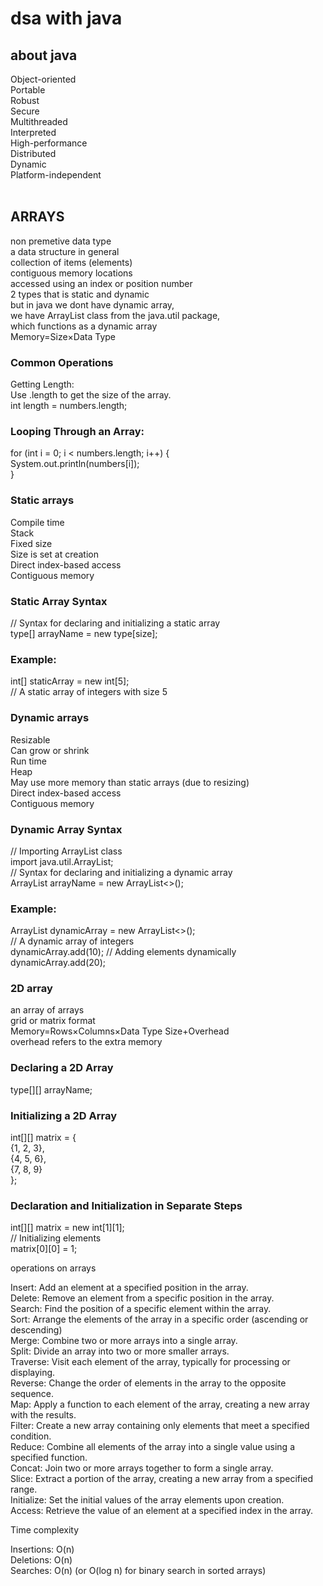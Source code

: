<h1>dsa with java </h1>
<h2>about java <br></h2>
Object-oriented<br>
Portable<br>
Robust<br>
Secure<br>
Multithreaded<br>
Interpreted<br>
High-performance<br>
Distributed<br>
Dynamic<br>
Platform-independent<br><br>

<h2>ARRAYS</h2>
non premetive data type<br>
a data structure in general<br>
collection of items (elements) <br>
contiguous memory locations<br>
accessed using an index or position number<br>
2 types that is static and dynamic <br>
but in java we dont have dynamic array,
<br> we have ArrayList class from the java.util package,
<br> which functions as a dynamic array<br>
Memory=Size×Data Type<br>

<h3>Common Operations<br></h3>
Getting Length: <br>
Use .length to get the size of the array.<br>
int length = numbers.length; <br>

<h3>Looping Through an Array:<br></h3>
for (int i = 0; i < numbers.length; i++) {<br>
    System.out.println(numbers[i]);<br>
}<br>

<h3>Static arrays<br></h3>
Compile time<br>
Stack<br>
Fixed size<br>
Size is set at creation<br>
Direct index-based access<br>
Contiguous memory<br>
<h3>Static Array Syntax<br></h3>
// Syntax for declaring and initializing a static array<br>
type[] arrayName = new type[size];<br>
<h3>Example:<br></h3>
int[] staticArray = new int[5];<br>
// A static array of integers with size 5<br>

<h3>Dynamic arrays<br></h3>
Resizable<br>
Can grow or shrink<br>
Run time <br>
Heap<br>
May use more memory than static arrays (due to resizing)<br>
Direct index-based access<br>
Contiguous memory<br>
<h3>Dynamic Array Syntax<br></h3>
// Importing ArrayList class<br>
import java.util.ArrayList;<br>
// Syntax for declaring and initializing a dynamic array<br>
ArrayList<type> arrayName = new ArrayList<>();<br>
<h3>Example:<br></h3>
ArrayList<Integer> dynamicArray = new ArrayList<>();<br>
// A dynamic array of integers<br>
dynamicArray.add(10);  // Adding elements dynamically<br>
dynamicArray.add(20);<br>

<h3>2D array<br></h3>
an array of arrays<br>
grid or matrix format<br>
Memory=Rows×Columns×Data Type Size+Overhead<br>
overhead refers to the extra memory<br>
<h3>Declaring a 2D Array<br></h3>
type[][] arrayName;<br>
<h3>Initializing a 2D Array<br></h3>
int[][] matrix = {<br>
    {1, 2, 3},<br>
    {4, 5, 6},<br>
    {7, 8, 9}<br>
};<br>
<h3>Declaration and Initialization in Separate Steps<br></h3>
int[][] matrix = new int[1][1]; <br>
// Initializing elements<br>
matrix[0][0] = 1;<br>

operations on arrays<br>

Insert: Add an element at a specified position in the array.<br>
Delete: Remove an element from a specific position in the array.<br>
Search: Find the position of a specific element within the array.<br>
Sort: Arrange the elements of the array in a specific order (ascending or descending)<br>
Merge: Combine two or more arrays into a single array.<br>
Split: Divide an array into two or more smaller arrays.<br>
Traverse: Visit each element of the array, typically for processing or displaying.<br>
Reverse: Change the order of elements in the array to the opposite sequence.<br>
Map: Apply a function to each element of the array, creating a new array with the results.<br>
Filter: Create a new array containing only elements that meet a specified condition.<br>
Reduce: Combine all elements of the array into a single value using a specified function.<br>
Concat: Join two or more arrays together to form a single array.<br>
Slice: Extract a portion of the array, creating a new array from a specified range.<br>
Initialize: Set the initial values of the array elements upon creation.<br>
Access: Retrieve the value of an element at a specified index in the array.<br>

Time complexity<br>

Insertions: O(n)<br>
Deletions: O(n)<br>
Searches: O(n) (or O(log n) for binary search in sorted arrays)<br>
